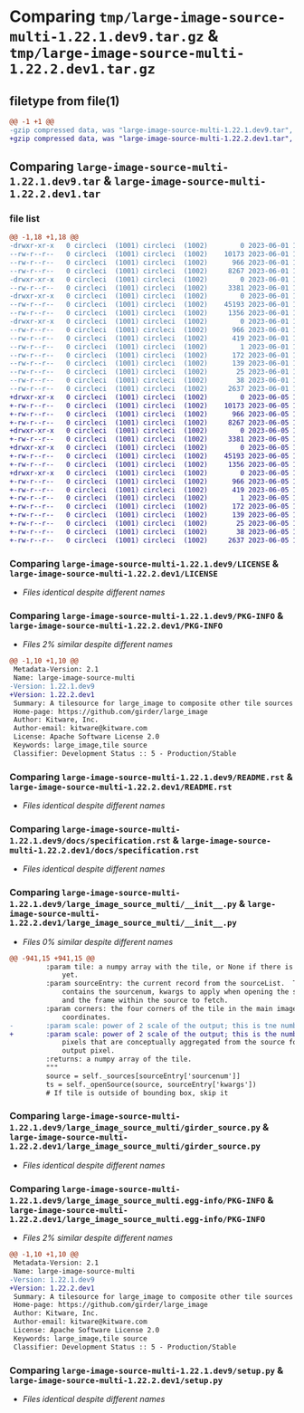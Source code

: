 # Comparing `tmp/large-image-source-multi-1.22.1.dev9.tar.gz` & `tmp/large-image-source-multi-1.22.2.dev1.tar.gz`

## filetype from file(1)

```diff
@@ -1 +1 @@
-gzip compressed data, was "large-image-source-multi-1.22.1.dev9.tar", last modified: Thu Jun  1 12:53:07 2023, max compression
+gzip compressed data, was "large-image-source-multi-1.22.2.dev1.tar", last modified: Mon Jun  5 18:17:48 2023, max compression
```

## Comparing `large-image-source-multi-1.22.1.dev9.tar` & `large-image-source-multi-1.22.2.dev1.tar`

### file list

```diff
@@ -1,18 +1,18 @@
-drwxr-xr-x   0 circleci  (1001) circleci  (1002)        0 2023-06-01 12:53:07.894271 large-image-source-multi-1.22.1.dev9/
--rw-r--r--   0 circleci  (1001) circleci  (1002)    10173 2023-06-01 12:53:07.000000 large-image-source-multi-1.22.1.dev9/LICENSE
--rw-r--r--   0 circleci  (1001) circleci  (1002)      966 2023-06-01 12:53:07.894271 large-image-source-multi-1.22.1.dev9/PKG-INFO
--rw-r--r--   0 circleci  (1001) circleci  (1002)     8267 2023-06-01 12:53:07.000000 large-image-source-multi-1.22.1.dev9/README.rst
-drwxr-xr-x   0 circleci  (1001) circleci  (1002)        0 2023-06-01 12:53:07.890271 large-image-source-multi-1.22.1.dev9/docs/
--rw-r--r--   0 circleci  (1001) circleci  (1002)     3381 2023-06-01 12:51:57.000000 large-image-source-multi-1.22.1.dev9/docs/specification.rst
-drwxr-xr-x   0 circleci  (1001) circleci  (1002)        0 2023-06-01 12:53:07.890271 large-image-source-multi-1.22.1.dev9/large_image_source_multi/
--rw-r--r--   0 circleci  (1001) circleci  (1002)    45193 2023-06-01 12:51:57.000000 large-image-source-multi-1.22.1.dev9/large_image_source_multi/__init__.py
--rw-r--r--   0 circleci  (1001) circleci  (1002)     1356 2023-06-01 12:51:57.000000 large-image-source-multi-1.22.1.dev9/large_image_source_multi/girder_source.py
-drwxr-xr-x   0 circleci  (1001) circleci  (1002)        0 2023-06-01 12:53:07.890271 large-image-source-multi-1.22.1.dev9/large_image_source_multi.egg-info/
--rw-r--r--   0 circleci  (1001) circleci  (1002)      966 2023-06-01 12:53:07.000000 large-image-source-multi-1.22.1.dev9/large_image_source_multi.egg-info/PKG-INFO
--rw-r--r--   0 circleci  (1001) circleci  (1002)      419 2023-06-01 12:53:07.000000 large-image-source-multi-1.22.1.dev9/large_image_source_multi.egg-info/SOURCES.txt
--rw-r--r--   0 circleci  (1001) circleci  (1002)        1 2023-06-01 12:53:07.000000 large-image-source-multi-1.22.1.dev9/large_image_source_multi.egg-info/dependency_links.txt
--rw-r--r--   0 circleci  (1001) circleci  (1002)      172 2023-06-01 12:53:07.000000 large-image-source-multi-1.22.1.dev9/large_image_source_multi.egg-info/entry_points.txt
--rw-r--r--   0 circleci  (1001) circleci  (1002)      139 2023-06-01 12:53:07.000000 large-image-source-multi-1.22.1.dev9/large_image_source_multi.egg-info/requires.txt
--rw-r--r--   0 circleci  (1001) circleci  (1002)       25 2023-06-01 12:53:07.000000 large-image-source-multi-1.22.1.dev9/large_image_source_multi.egg-info/top_level.txt
--rw-r--r--   0 circleci  (1001) circleci  (1002)       38 2023-06-01 12:53:07.894271 large-image-source-multi-1.22.1.dev9/setup.cfg
--rw-r--r--   0 circleci  (1001) circleci  (1002)     2637 2023-06-01 12:51:57.000000 large-image-source-multi-1.22.1.dev9/setup.py
+drwxr-xr-x   0 circleci  (1001) circleci  (1002)        0 2023-06-05 18:17:48.568340 large-image-source-multi-1.22.2.dev1/
+-rw-r--r--   0 circleci  (1001) circleci  (1002)    10173 2023-06-05 18:17:48.000000 large-image-source-multi-1.22.2.dev1/LICENSE
+-rw-r--r--   0 circleci  (1001) circleci  (1002)      966 2023-06-05 18:17:48.568340 large-image-source-multi-1.22.2.dev1/PKG-INFO
+-rw-r--r--   0 circleci  (1001) circleci  (1002)     8267 2023-06-05 18:17:48.000000 large-image-source-multi-1.22.2.dev1/README.rst
+drwxr-xr-x   0 circleci  (1001) circleci  (1002)        0 2023-06-05 18:17:48.564340 large-image-source-multi-1.22.2.dev1/docs/
+-rw-r--r--   0 circleci  (1001) circleci  (1002)     3381 2023-06-05 18:16:35.000000 large-image-source-multi-1.22.2.dev1/docs/specification.rst
+drwxr-xr-x   0 circleci  (1001) circleci  (1002)        0 2023-06-05 18:17:48.564340 large-image-source-multi-1.22.2.dev1/large_image_source_multi/
+-rw-r--r--   0 circleci  (1001) circleci  (1002)    45193 2023-06-05 18:16:35.000000 large-image-source-multi-1.22.2.dev1/large_image_source_multi/__init__.py
+-rw-r--r--   0 circleci  (1001) circleci  (1002)     1356 2023-06-05 18:16:35.000000 large-image-source-multi-1.22.2.dev1/large_image_source_multi/girder_source.py
+drwxr-xr-x   0 circleci  (1001) circleci  (1002)        0 2023-06-05 18:17:48.568340 large-image-source-multi-1.22.2.dev1/large_image_source_multi.egg-info/
+-rw-r--r--   0 circleci  (1001) circleci  (1002)      966 2023-06-05 18:17:48.000000 large-image-source-multi-1.22.2.dev1/large_image_source_multi.egg-info/PKG-INFO
+-rw-r--r--   0 circleci  (1001) circleci  (1002)      419 2023-06-05 18:17:48.000000 large-image-source-multi-1.22.2.dev1/large_image_source_multi.egg-info/SOURCES.txt
+-rw-r--r--   0 circleci  (1001) circleci  (1002)        1 2023-06-05 18:17:48.000000 large-image-source-multi-1.22.2.dev1/large_image_source_multi.egg-info/dependency_links.txt
+-rw-r--r--   0 circleci  (1001) circleci  (1002)      172 2023-06-05 18:17:48.000000 large-image-source-multi-1.22.2.dev1/large_image_source_multi.egg-info/entry_points.txt
+-rw-r--r--   0 circleci  (1001) circleci  (1002)      139 2023-06-05 18:17:48.000000 large-image-source-multi-1.22.2.dev1/large_image_source_multi.egg-info/requires.txt
+-rw-r--r--   0 circleci  (1001) circleci  (1002)       25 2023-06-05 18:17:48.000000 large-image-source-multi-1.22.2.dev1/large_image_source_multi.egg-info/top_level.txt
+-rw-r--r--   0 circleci  (1001) circleci  (1002)       38 2023-06-05 18:17:48.568340 large-image-source-multi-1.22.2.dev1/setup.cfg
+-rw-r--r--   0 circleci  (1001) circleci  (1002)     2637 2023-06-05 18:16:35.000000 large-image-source-multi-1.22.2.dev1/setup.py
```

### Comparing `large-image-source-multi-1.22.1.dev9/LICENSE` & `large-image-source-multi-1.22.2.dev1/LICENSE`

 * *Files identical despite different names*

### Comparing `large-image-source-multi-1.22.1.dev9/PKG-INFO` & `large-image-source-multi-1.22.2.dev1/PKG-INFO`

 * *Files 2% similar despite different names*

```diff
@@ -1,10 +1,10 @@
 Metadata-Version: 2.1
 Name: large-image-source-multi
-Version: 1.22.1.dev9
+Version: 1.22.2.dev1
 Summary: A tilesource for large_image to composite other tile sources
 Home-page: https://github.com/girder/large_image
 Author: Kitware, Inc.
 Author-email: kitware@kitware.com
 License: Apache Software License 2.0
 Keywords: large_image,tile source
 Classifier: Development Status :: 5 - Production/Stable
```

### Comparing `large-image-source-multi-1.22.1.dev9/README.rst` & `large-image-source-multi-1.22.2.dev1/README.rst`

 * *Files identical despite different names*

### Comparing `large-image-source-multi-1.22.1.dev9/docs/specification.rst` & `large-image-source-multi-1.22.2.dev1/docs/specification.rst`

 * *Files identical despite different names*

### Comparing `large-image-source-multi-1.22.1.dev9/large_image_source_multi/__init__.py` & `large-image-source-multi-1.22.2.dev1/large_image_source_multi/__init__.py`

 * *Files 0% similar despite different names*

```diff
@@ -941,15 +941,15 @@
         :param tile: a numpy array with the tile, or None if there is no data
             yet.
         :param sourceEntry: the current record from the sourceList.  This
             contains the sourcenum, kwargs to apply when opening the source,
             and the frame within the source to fetch.
         :param corners: the four corners of the tile in the main image space
             coordinates.
-        :param scale: power of 2 scale of the output; this is tne number of
+        :param scale: power of 2 scale of the output; this is the number of
             pixels that are conceptually aggregated from the source for one
             output pixel.
         :returns: a numpy array of the tile.
         """
         source = self._sources[sourceEntry['sourcenum']]
         ts = self._openSource(source, sourceEntry['kwargs'])
         # If tile is outside of bounding box, skip it
```

### Comparing `large-image-source-multi-1.22.1.dev9/large_image_source_multi/girder_source.py` & `large-image-source-multi-1.22.2.dev1/large_image_source_multi/girder_source.py`

 * *Files identical despite different names*

### Comparing `large-image-source-multi-1.22.1.dev9/large_image_source_multi.egg-info/PKG-INFO` & `large-image-source-multi-1.22.2.dev1/large_image_source_multi.egg-info/PKG-INFO`

 * *Files 2% similar despite different names*

```diff
@@ -1,10 +1,10 @@
 Metadata-Version: 2.1
 Name: large-image-source-multi
-Version: 1.22.1.dev9
+Version: 1.22.2.dev1
 Summary: A tilesource for large_image to composite other tile sources
 Home-page: https://github.com/girder/large_image
 Author: Kitware, Inc.
 Author-email: kitware@kitware.com
 License: Apache Software License 2.0
 Keywords: large_image,tile source
 Classifier: Development Status :: 5 - Production/Stable
```

### Comparing `large-image-source-multi-1.22.1.dev9/setup.py` & `large-image-source-multi-1.22.2.dev1/setup.py`

 * *Files identical despite different names*

